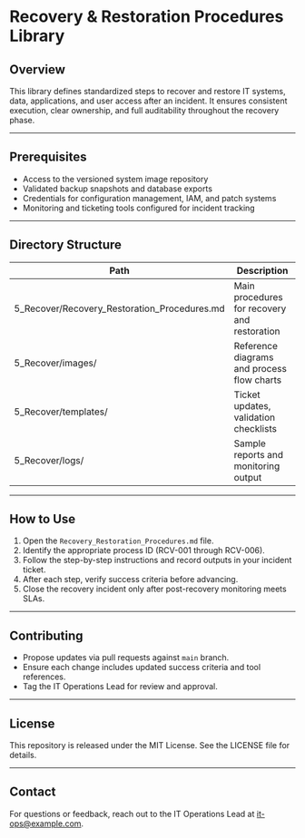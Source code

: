 # Recovery & Restoration Procedures Library

## Overview

This library defines standardized steps to recover and restore IT systems, data, applications, and user access after an incident. It ensures consistent execution, clear ownership, and full auditability throughout the recovery phase.

---

## Prerequisites

- Access to the versioned system image repository  
- Validated backup snapshots and database exports  
- Credentials for configuration management, IAM, and patch systems  
- Monitoring and ticketing tools configured for incident tracking  

---

## Directory Structure

| Path                                  | Description                                 |
|---------------------------------------|---------------------------------------------|
| 5_Recover/Recovery_Restoration_Procedures.md | Main procedures for recovery and restoration |
| 5_Recover/images/                     | Reference diagrams and process flow charts  |
| 5_Recover/templates/                  | Ticket updates, validation checklists       |
| 5_Recover/logs/                       | Sample reports and monitoring output        |

---

## How to Use

1. Open the `Recovery_Restoration_Procedures.md` file.  
2. Identify the appropriate process ID (RCV-001 through RCV-006).  
3. Follow the step-by-step instructions and record outputs in your incident ticket.  
4. After each step, verify success criteria before advancing.  
5. Close the recovery incident only after post-recovery monitoring meets SLAs.

---

## Contributing

- Propose updates via pull requests against `main` branch.  
- Ensure each change includes updated success criteria and tool references.  
- Tag the IT Operations Lead for review and approval.

---

## License

This repository is released under the MIT License. See the LICENSE file for details.

---

## Contact

For questions or feedback, reach out to the IT Operations Lead at it-ops@example.com.  
